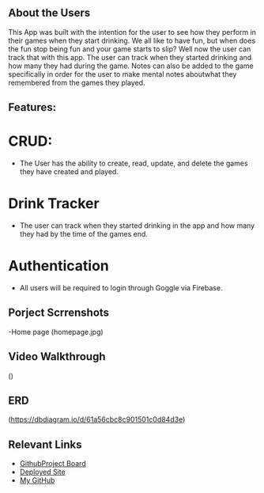 ## About the Users

This App was built with the intention for the user to see how they perform in their games when they start drinking. We all like to have fun, but when does the fun stop being fun and your game starts to slip? Well now the user can track that with this app. The user can track when they started drinking and how many they had during the game. Notes can also be added to the game specifically in order for the user to make mental notes aboutwhat they remembered from the games they played.

## Features:
# CRUD:

 - The User has the ability to create, read, update, and delete the games they have created and played.

# Drink Tracker

 - The user can track when they started drinking in the app and how many they had by the time of the games end.

 # Authentication

  - All users will be required to login through Goggle via Firebase.


## Porject Scrrenshots
-Home page (homepage.jpg)


## Video Walkthrough
()

## ERD
(https://dbdiagram.io/d/61a56cbc8c901501c0d84d3e)

## Relevant Links
 - [GithubProject Board](https://github.com/lukus2013/Capstone/projects/1)
 - [Deployed Site]()
 - [My GitHub](https://github.com/lukus2013)

